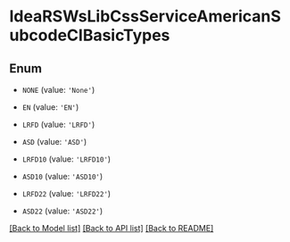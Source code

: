 # IdeaRSWsLibCssServiceAmericanSubcodeCIBasicTypes


## Enum

* `NONE` (value: `'None'`)

* `EN` (value: `'EN'`)

* `LRFD` (value: `'LRFD'`)

* `ASD` (value: `'ASD'`)

* `LRFD10` (value: `'LRFD10'`)

* `ASD10` (value: `'ASD10'`)

* `LRFD22` (value: `'LRFD22'`)

* `ASD22` (value: `'ASD22'`)

[[Back to Model list]](../README.md#documentation-for-models) [[Back to API list]](../README.md#documentation-for-api-endpoints) [[Back to README]](../README.md)


